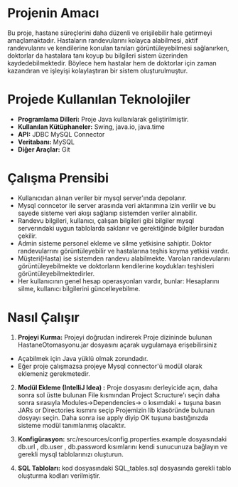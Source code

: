 # Projenin Amacı

Bu proje, hastane süreçlerini daha düzenli ve erişilebilir hale getirmeyi amaçlamaktadır. Hastaların randevularını kolayca alabilmesi, aktif randevularını ve kendilerine konulan tanıları görüntüleyebilmesi sağlanırken, doktorlar da hastalara tanı koyup bu bilgileri sistem üzerinden kaydedebilmektedir. Böylece hem hastalar hem de doktorlar için zaman kazandıran ve işleyişi kolaylaştıran bir sistem oluşturulmuştur. 

# Projede Kullanılan Teknolojiler

- **Programlama Dilleri:** Proje Java kullanılarak geliştirilmiştir. 
- **Kullanılan Kütüphaneler:** Swing, java.io, java.time
- **API:** JDBC MySQL Connector
- **Veritabanı:** MySQL
- **Diğer Araçlar:** Git

# Çalışma Prensibi


- Kullanıcıdan alınan veriler bir mysql server'ında depolanır.
- Mysql conncetor ile server arasında veri aktarımına izin verilir ve bu sayede sisteme veri akışı sağlanıp sistemden veriler alınabilir.
- Randevu bilgileri, kullanıcı, çalışan bilgileri gibi bilgiler mysql serverındaki uygun tablolarda saklanır ve gerektiğinde bilgiler buradan çekilir.
- Admin sisteme personel ekleme ve silme yetkisine sahiptir. Doktor randevularrını görüntüleyebilir ve hastalarına teşhis koyma yetkisi vardır.
- Müşteri(Hasta) ise sistemden randevu alabilmekte. Varolan randevularını görüntüleyebilmekte ve doktorların kendilerine koydukları teşhisleri görüntüleyebilmektedirler.
- Her kullanıcının genel hesap operasyonları vardır, bunlar: Hesaplarını silme, kullanıcı bilgilerini güncelleyebilme.

# Nasıl Çalışır


1. **Projeyi Kurma:** Projeyi doğrudan indirerek Proje dizininde bulunan HastaneOtomasyonu.jar dosyasını açarak uygulamaya erişebilirsiniz

- Açabilmek için Java yüklü olmak zorundadır.
- Eğer proje çalışmazsa projeye Mysql connector'ü modül olarak eklemeniz gerekmetedir.
 

2. **Modül Ekleme (IntelliJ Idea) :** Proje dosyasını derleyicide açın, daha sonra sol üstte bulunan File kısmından Project Scructure'ı seçin daha sonra sırasıyla Modules->Dependencies-> o kısımdaki + tuşuna basın JARs or Directories kısmını seçip Projemizin lib klasöründe bulunan dosyayı seçin. Daha sonra ise apply diyip OK tuşuna bastığınızda sisteme modül tanımlanmış olacaktır.
   

3. **Konfigürasyon:** src/resources/config.properties.example dosyasındaki db.url , db.user , db.password kısımlarını kendi sunucunuza bağlayın ve gerekli mysql tablolarınızı oluşturun.


4. **SQL Tabloları:** kod dosyasındaki SQL_tables.sql dosyasında gerekli tablo oluşturma kodları verilmiştir.
